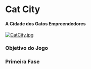# Cat City
#### A Cidade dos Gatos Empreendedores

[![CatCity.jpg](https://i.postimg.cc/VLrK1PT3/CatCity.jpg)](https://postimg.cc/4mG6bqX5)

### Objetivo do Jogo

### Primeira Fase
